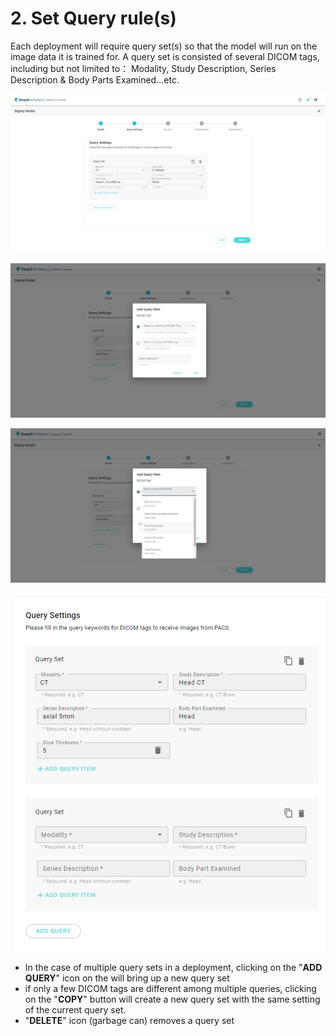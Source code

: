# 2. Set Query rule(s)

Each deployment will require query set(s) so that the model will run on the image data it is trained for. A query set is consisted of several DICOM tags, including but not limited to： Modality, Study Description, Series Description & Body Parts Examined...etc.

![](../../.gitbook/assets/Deeploy-adm-4-1-2.png)

![Other than the 4 DICOM tags listed, additional query items can be added to make the deployment more specific](../../.gitbook/assets/adm-4-1-2-2.png)

![](../../.gitbook/assets/adm-4-1-2-3.png)

![](../../.gitbook/assets/adm-4-1-2-4.png)

* In the case of multiple query sets in a deployment, clicking on the "**ADD QUERY**" icon on the will bring up a new query set
* if only a few DICOM tags are different among multiple queries, clicking on the "**COPY**" button will create a new query set with the same setting of the current query set.
* "**DELETE**" icon (garbage can) removes a query set
